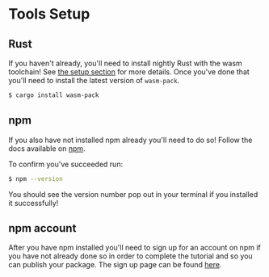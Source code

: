 # Tools Setup

## Rust

If you haven't already, you'll need to install nightly Rust with the wasm toolchain!
See [the setup section](setup.html) for more details. Once you've done that you'll need to install
the latest version of `wasm-pack`.

```bash
$ cargo install wasm-pack
```

## npm

If you also have not installed npm already you'll need to do so! Follow the docs available on
[npm](https://www.npmjs.com/get-npm).

To confirm you've succeeded run:

```bash
$ npm --version
```

You should see the version number pop out in your terminal if you installed it successfully!

## npm account

After you have npm installed you'll need to sign up for an account on npm if you have not already
done so in order to complete the tutorial and so you can publish your package. The sign up page can
be found [here](https://www.npmjs.com/signup).
